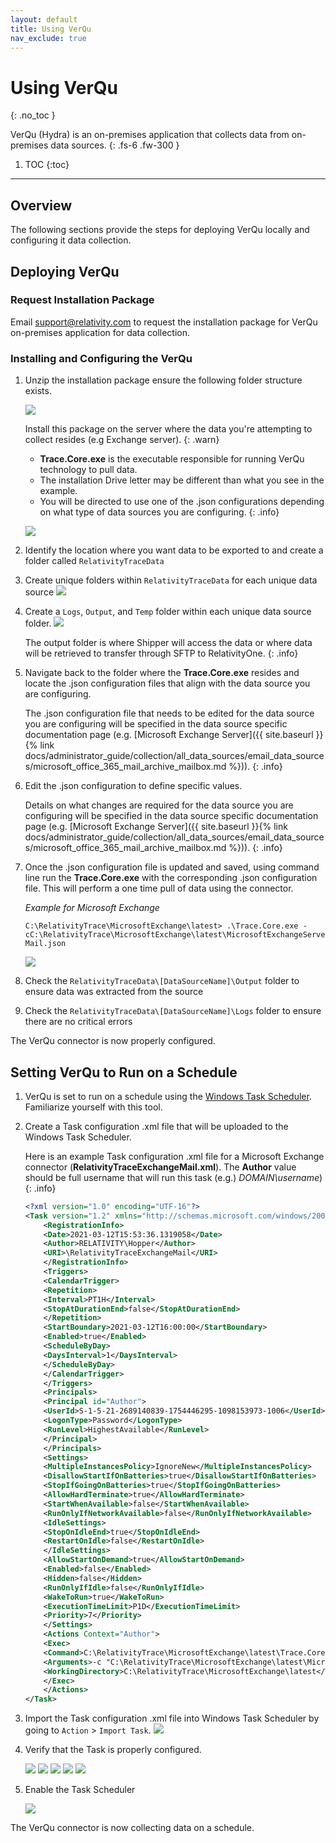 ```yaml
---
layout: default
title: Using VerQu
nav_exclude: true
---
```


# Using VerQu
{: .no_toc }

VerQu (Hydra) is an on-premises application that collects data from on-premises data sources.
{: .fs-6 .fw-300 }

1. TOC
{:toc}

---

## Overview

The following sections provide the steps for deploying VerQu locally and configuring it data collection.

## Deploying VerQu

### Request Installation Package
Email [support@relativity.com](mailto:support@relativity.com) to request the installation package for VerQu on-premises application for data collection.

### Installing and Configuring the VerQu

1. Unzip the installation package ensure the following folder structure exists.

    ![](media/using_verqu/DeployFolderStructure.png)

    Install this package on the server where the data you're attempting to collect resides (e.g Exchange server).
    {: .warn}

    - **Trace.Core.exe** is the executable responsible for running VerQu technology to pull data.
    - The installation Drive letter may be different than what you see in the example.
    - You will be directed to use one of the .json configurations depending on what type of data sources you are configuring.
    {: .info}

    ![](media/using_verqu/DeployConfigs.png)

1. Identify the location where you want data to be exported to and create a folder called `RelativityTraceData`
1. Create unique folders within `RelativityTraceData` for each unique data source
    ![](media/using_verqu/DeployDataStructure.png)
1. Create a `Logs`, `Output`, and `Temp` folder within each unique data source folder.
    ![](media/using_verqu/DeployDataStructure1.png)

    The output folder is where Shipper will access the data or where data will be retrieved to transfer through SFTP to RelativityOne.
    {: .info}

1.  Navigate back to the folder where the **Trace.Core.exe** resides and locate the .json configuration files that align with the data source you are configuring.

    The .json configuration file that needs to be edited for the data source you are configuring will be specified in the data source specific documentation page (e.g. [Microsoft Exchange Server]({{ site.baseurl }}{% link docs/administrator_guide/collection/all_data_sources/email_data_sources/microsoft_office_365_mail_archive_mailbox.md %})).
    {: .info}

1. Edit the .json configuration to define specific values. 

    Details on what changes are required for the data source you are configuring will be specified in the data source specific documentation page (e.g. [Microsoft Exchange Server]({{ site.baseurl }}{% link docs/administrator_guide/collection/all_data_sources/email_data_sources/microsoft_office_365_mail_archive_mailbox.md %})).
    {: .info}

1. Once the .json configuration file is updated and saved, using command line run the **Trace.Core.exe** with the corresponding .json configuration file. This will perform a one time pull of data using the connector.

    *Example for Microsoft Exchange*

    ```
    C:\RelativityTrace\MicrosoftExchange\latest> .\Trace.Core.exe -cC:\RelativityTrace\MicrosoftExchange\latest\MicrosoftExchangeServer-Mail.json
    ```

    ![](media/using_verqu/DeploySmokeTest.png)

1. Check the `RelativityTraceData\[DataSourceName]\Output` folder to ensure data was extracted from the source
1. Check the `RelativityTraceData\[DataSourceName]\Logs` folder to ensure there are no critical errors

The VerQu connector is now properly configured.

## Setting VerQu to Run on a Schedule

1. VerQu is set to run on a schedule using the [Windows Task Scheduler](https://docs.microsoft.com/en-us/troubleshoot/windows-server/system-management-components/schedule-server-process). Familiarize yourself with this tool.

1. Create a Task configuration .xml file that will be uploaded to the Windows Task Scheduler.
   
    Here is an example Task configuration .xml file for a Microsoft Exchange connector (**RelativityTraceExchangeMail.xml**).
    The **Author** value should be full username that will run this task (e.g.) *DOMAIN\username*)
    {: .info}

    ```xml
    <?xml version="1.0" encoding="UTF-16"?>
    <Task version="1.2" xmlns="http://schemas.microsoft.com/windows/2004/02/mit/task">
        <RegistrationInfo>
        <Date>2021-03-12T15:53:36.1319058</Date>
        <Author>RELATIVITY\Hopper</Author>
        <URI>\RelativityTraceExchangeMail</URI>
        </RegistrationInfo>
        <Triggers>
        <CalendarTrigger>
        <Repetition>
    ​    <Interval>PT1H</Interval>
    ​    <StopAtDurationEnd>false</StopAtDurationEnd>
        </Repetition>
        <StartBoundary>2021-03-12T16:00:00</StartBoundary>
        <Enabled>true</Enabled>
        <ScheduleByDay>
    ​    <DaysInterval>1</DaysInterval>
        </ScheduleByDay>
        </CalendarTrigger>
        </Triggers>
        <Principals>
        <Principal id="Author">
        <UserId>S-1-5-21-2689140839-1754446295-1098153973-1006</UserId>
        <LogonType>Password</LogonType>
        <RunLevel>HighestAvailable</RunLevel>
        </Principal>
        </Principals>
        <Settings>
        <MultipleInstancesPolicy>IgnoreNew</MultipleInstancesPolicy>
        <DisallowStartIfOnBatteries>true</DisallowStartIfOnBatteries>
        <StopIfGoingOnBatteries>true</StopIfGoingOnBatteries>
        <AllowHardTerminate>true</AllowHardTerminate>
        <StartWhenAvailable>false</StartWhenAvailable>
        <RunOnlyIfNetworkAvailable>false</RunOnlyIfNetworkAvailable>
        <IdleSettings>
        <StopOnIdleEnd>true</StopOnIdleEnd>
        <RestartOnIdle>false</RestartOnIdle>
        </IdleSettings>
        <AllowStartOnDemand>true</AllowStartOnDemand>
        <Enabled>false</Enabled>
        <Hidden>false</Hidden>
        <RunOnlyIfIdle>false</RunOnlyIfIdle>
        <WakeToRun>true</WakeToRun>
        <ExecutionTimeLimit>P1D</ExecutionTimeLimit>
        <Priority>7</Priority>
        </Settings>
        <Actions Context="Author">
        <Exec>
        <Command>C:\RelativityTrace\MicrosoftExchange\latest\Trace.Core.exe</Command>
        <Arguments>-c "C:\RelativityTrace\MicrosoftExchange\latest\MicrosoftExchangeServer-Mail.json"</Arguments>
        <WorkingDirectory>C:\RelativityTrace\MicrosoftExchange\latest</WorkingDirectory>
        </Exec>
        </Actions>
    </Task>
    ```
   
1. Import the Task configuration .xml file into Windows Task Scheduler by going to `Action` > `Import Task`.
    ![](media/using_verqu/DeployImportTask.png)
   
1. Verify that the Task is properly configured.

    ![](media/using_verqu/DeployTaskSetup.png)
    ![](media/using_verqu/DeployTaskSetup1.png)
    ![](media/using_verqu/DeployTaskSetup2.png)
    ![](media/using_verqu/DeployTaskSetup3.png)
    ![](media/using_verqu/DeployTaskSetup4.png)

1. Enable the Task Scheduler

    ![](media/using_verqu/DeployEnableScheduler.png)

The VerQu connector is now collecting data on a schedule.